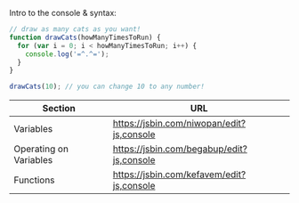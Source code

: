 Intro to the console & syntax:
```javascript
// draw as many cats as you want!
function drawCats(howManyTimesToRun) {
  for (var i = 0; i < howManyTimesToRun; i++) {
    console.log('=^.^=');
  }
}

drawCats(10); // you can change 10 to any number! 
```

Section | URL
------- | -------
Variables | https://jsbin.com/niwopan/edit?js,console
Operating on Variables | https://jsbin.com/begabup/edit?js,console
Functions | https://jsbin.com/kefavem/edit?js,console
